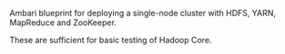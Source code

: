 Ambari blueprint for deploying a single-node cluster with HDFS, YARN, MapReduce and ZooKeeper.

These are sufficient for basic testing of Hadoop Core.
